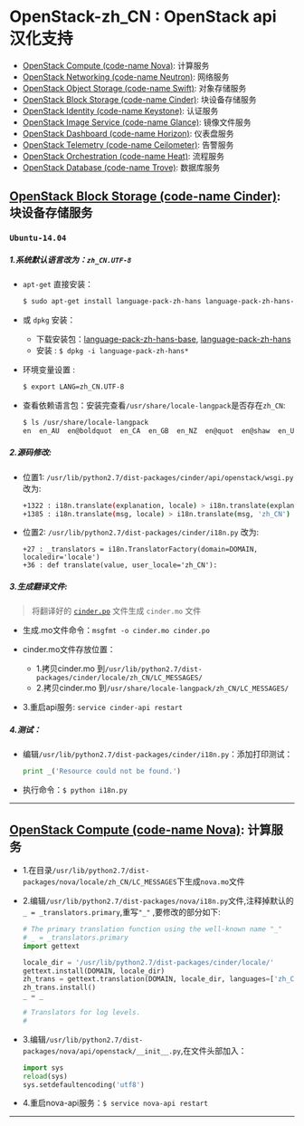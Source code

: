 # OpenStack-zh_CN : OpenStack api 汉化支持
* [OpenStack Compute (code-name Nova)](https://github.com/openstack/nova): 计算服务
* [OpenStack Networking (code-name Neutron)](https://github.com/openstack/neutron): 网络服务
* [OpenStack Object Storage (code-name Swift)](https://github.com/openstack/swift): 对象存储服务
* [OpenStack Block Storage (code-name Cinder)](https://github.com/openstack/cinder): 块设备存储服务
* [OpenStack Identity (code-name Keystone)](https://github.com/openstack/keystone): 认证服务
* [OpenStack Image Service (code-name Glance)](https://github.com/openstack/glance): 镜像文件服务
* [OpenStack Dashboard (code-name Horizon)](https://github.com/openstack/horizon): 仪表盘服务
* [OpenStack Telemetry (code-name Ceilometer)](https://github.com/openstack/ceilometer): 告警服务
* [OpenStack Orchestration (code-name Heat)](https://github.com/openstack/heat): 流程服务
* [OpenStack Database (code-name Trove)](https://github.com/openstack/trove): 数据库服务

## [OpenStack Block Storage (code-name Cinder)](https://github.com/openstack/cinder): 块设备存储服务

### `Ubuntu-14.04`

##### 1.系统默认语言改为：`zh_CN.UTF-8`
* `apt-get` 直接安装：
  ```bash
  $ sudo apt-get install language-pack-zh-hans language-pack-zh-hans-base
  ``` 

* 或 `dpkg` 安装：
  * 下载安装包：[language-pack-zh-hans-base](https://github.com/tomoncle/OpenStack-zh_CN/raw/master/packages/language-pack-zh-hans-base_1%253a14.04%2B20160720_all.deb), [language-pack-zh-hans](https://github.com/tomoncle/OpenStack-zh_CN/raw/master/packages/language-pack-zh-hans_1%253a14.04%2B20160720_all.deb)
  * 安装 : `$ dpkg -i language-pack-zh-hans*`

* 环境变量设置 : 
  ```bash
  $ export LANG=zh_CN.UTF-8
  ```

* 查看依赖语言包：安装完查看`/usr/share/locale-langpack`是否存在`zh_CN`:
  ```bash 
  $ ls /usr/share/locale-langpack
  en  en_AU  en@boldquot  en_CA  en_GB  en_NZ  en@quot  en@shaw  en_US  en_US@piglatin  zh  zh_CN
  ```

##### 2.源码修改: 
* 位置1: `/usr/lib/python2.7/dist-packages/cinder/api/openstack/wsgi.py`　改为:
  ```bash
  +1322 : i18n.translate(explanation, locale) > i18n.translate(explanation, 'zh_CN')
  +1385 : i18n.translate(msg, locale) > i18n.translate(msg, 'zh_CN')
  ```
  
* 位置2: `/usr/lib/python2.7/dist-packages/cinder/i18n.py` 改为:
  ```
  +27 : _translators = i18n.TranslatorFactory(domain=DOMAIN, localedir='locale')
  +36 : def translate(value, user_locale='zh_CN'):
  ```

##### 3.生成翻译文件: 
> 将翻译好的 [`cinder.po`](https://github.com/openstack/cinder/blob/master/cinder/locale/zh_CN/LC_MESSAGES/cinder.po) 文件生成 `cinder.mo` 文件
* 生成.mo文件命令：`msgfmt -o cinder.mo cinder.po` 
* cinder.mo文件存放位置：
  * 1.拷贝cinder.mo 到`/usr/lib/python2.7/dist-packages/cinder/locale/zh_CN/LC_MESSAGES/`
  * 2.拷贝cinder.mo 到`/usr/share/locale-langpack/zh_CN/LC_MESSAGES/`

* 3.重启api服务: `service cinder-api restart`

##### 4.测试：
* 编辑`/usr/lib/python2.7/dist-packages/cinder/i18n.py`：添加打印测试：
  ```python
  print _('Resource could not be found.')
  ```
* 执行命令：`$ python i18n.py`


---
## [OpenStack Compute (code-name Nova)](https://github.com/openstack/nova): 计算服务
* 1.在目录`/usr/lib/python2.7/dist-packages/nova/locale/zh_CN/LC_MESSAGES`下生成`nova.mo`文件
* 2.编辑`/usr/lib/python2.7/dist-packages/nova/i18n.py`文件,注释掉默认的 `_ = _translators.primary`,重写`"_"` ,要修改的部分如下:
  ``` python
  # The primary translation function using the well-known name "_"
  # _ = _translators.primary
  import gettext

  locale_dir = '/usr/lib/python2.7/dist-packages/cinder/locale/'
  gettext.install(DOMAIN, locale_dir)
  zh_trans = gettext.translation(DOMAIN, locale_dir, languages=['zh_CN'])
  zh_trans.install()
  _ = _
  
  # Translators for log levels.
  #
  ```
  
* 3.编辑`/usr/lib/python2.7/dist-packages/nova/api/openstack/__init__.py`,在文件头部加入：
  ```python
  import sys
  reload(sys)
  sys.setdefaultencoding('utf8')
  ```
* 4.重启nova-api服务：`$ service nova-api restart`

---
## 
